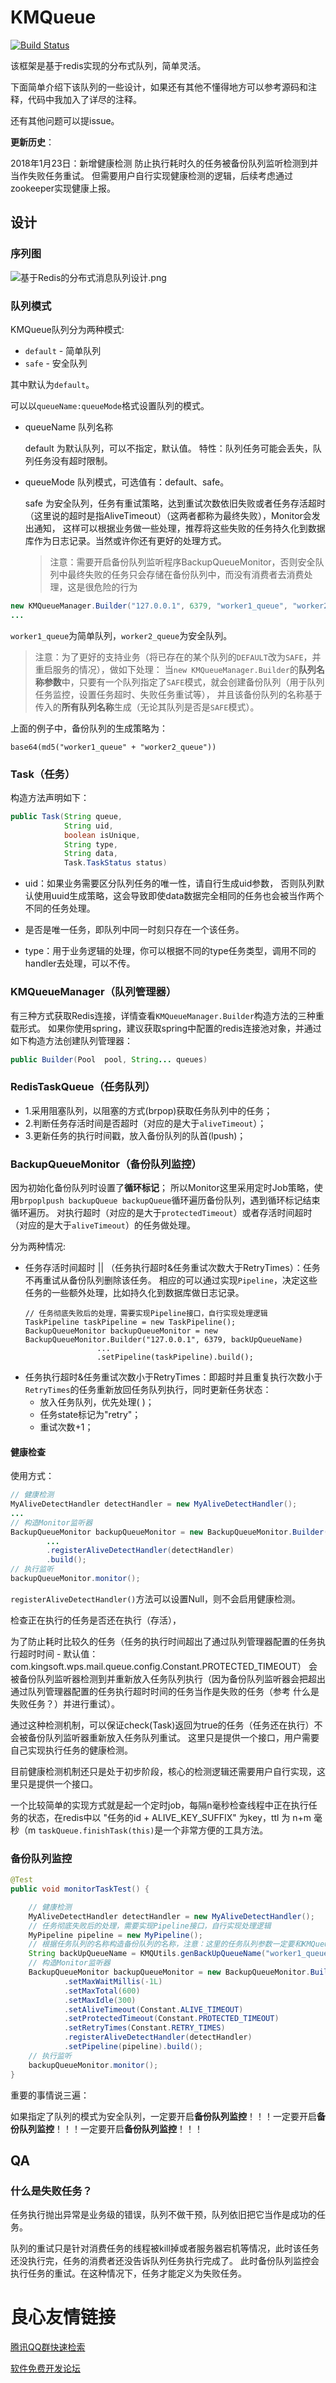 # KMQueue

[![Build Status](https://travis-ci.org/fnpac/KMQueue.svg?branch=master)](https://travis-ci.org/fnpac/KMQueue)

该框架是基于redis实现的分布式队列，简单灵活。

下面简单介绍下该队列的一些设计，如果还有其他不懂得地方可以参考源码和注释，代码中我加入了详尽的注释。

还有其他问题可以提issue。

**更新历史**：

2018年1月23日：新增健康检测
    防止执行耗时久的任务被备份队列监听检测到并当作失败任务重试。
    但需要用户自行实现健康检测的逻辑，后续考虑通过zookeeper实现健康上报。

## 设计

### 序列图

![基于Redis的分布式消息队列设计.png](./基于Redis的分布式消息队列设计.png)

### 队列模式

KMQueue队列分为两种模式:

- `default` - 简单队列
- `safe` - 安全队列

其中默认为`default`。

可以以`queueName:queueMode`格式设置队列的模式。

- queueName 队列名称
    
    default 为默认队列，可以不指定，默认值。
    特性：队列任务可能会丢失，队列任务没有超时限制。
           
- queueMode 队列模式，可选值有：default、safe。
    
    safe 为安全队列，任务有重试策略，达到重试次数依旧失败或者任务存活超时（这里说的超时是指AliveTimeout）（这两者都称为最终失败），Monitor会发出通知，
    这样可以根据业务做一些处理，推荐将这些失败的任务持久化到数据库作为日志记录。当然或许你还有更好的处理方式。
    
    >注意：需要开启备份队列监听程序BackupQueueMonitor，否则安全队列中最终失败的任务只会存储在备份队列中，而没有消费者去消费处理，这是很危险的行为

```java
new KMQueueManager.Builder("127.0.0.1", 6379, "worker1_queue", "worker2_queue:safe")
...
```

`worker1_queue`为简单队列，`worker2_queue`为安全队列。

>注意：为了更好的支持业务（将已存在的某个队列的`DEFAULT`改为`SAFE`，并重启服务的情况），做如下处理：
当`new KMQueueManager.Builder`的**队列名称参数**中，只要有一个队列指定了`SAFE`模式，就会创建备份队列（用于队列任务监控，设置任务超时、失败任务重试等），
并且该备份队列的名称基于传入的**所有队列名称**生成（无论其队列是否是`SAFE`模式）。

上面的例子中，备份队列的生成策略为：

```text
base64(md5("worker1_queue" + "worker2_queue"))
```

### Task（任务）

构造方法声明如下：

```java
public Task(String queue,
            String uid,
            boolean isUnique,
            String type,
            String data,
            Task.TaskStatus status)
```

- uid：如果业务需要区分队列任务的唯一性，请自行生成uid参数，
否则队列默认使用uuid生成策略，这会导致即使data数据完全相同的任务也会被当作两个不同的任务处理。

- 是否是唯一任务，即队列中同一时刻只存在一个该任务。

- type：用于业务逻辑的处理，你可以根据不同的type任务类型，调用不同的handler去处理，可以不传。

### KMQueueManager（队列管理器）

有三种方式获取Redis连接，详情查看`KMQueueManager.Builder`构造方法的三种重载形式。
如果你使用spring，建议获取spring中配置的redis连接池对象，并通过如下构造方法创建队列管理器：

```java
public Builder(Pool  pool, String... queues)
```

### RedisTaskQueue（任务队列）

- 1.采用阻塞队列，以阻塞的方式(brpop)获取任务队列中的任务；
- 2.判断任务存活时间是否超时（对应的是大于`aliveTimeout`）；
- 3.更新任务的执行时间戳，放入备份队列的队首(lpush)；

### BackupQueueMonitor（备份队列监控）

因为初始化备份队列时设置了**循环标记**；
所以Monitor这里采用定时Job策略，使用`brpoplpush backupQueue backupQueue`循环遍历备份队列，遇到循环标记结束循环遍历。
对执行超时（对应的是大于`protectedTimeout`）或者存活时间超时（对应的是大于`aliveTimeout`）的任务做处理。

分为两种情况:

- 任务存活时间超时 || （任务执行超时&任务重试次数大于RetryTimes）：任务不再重试从备份队列删除该任务。
    相应的可以通过实现`Pipeline`，决定这些任务的一些额外处理，比如持久化到数据库做日志记录。
    ```text
    // 任务彻底失败后的处理，需要实现Pipeline接口，自行实现处理逻辑
    TaskPipeline taskPipeline = new TaskPipeline();
    BackupQueueMonitor backupQueueMonitor = new BackupQueueMonitor.Builder("127.0.0.1", 6379, backUpQueueName)
                    ...
                    .setPipeline(taskPipeline).build();
    ```
- 任务执行超时&任务重试次数小于RetryTimes：即超时并且重复执行次数小于`RetryTimes`的任务重新放回任务队列执行，同时更新任务状态：
    - 放入任务队列，优先处理( )；
    - 任务state标记为"retry"；
    - 重试次数+1；

#### 健康检查

使用方式：

```java
// 健康检测
MyAliveDetectHandler detectHandler = new MyAliveDetectHandler();
...
// 构造Monitor监听器
BackupQueueMonitor backupQueueMonitor = new BackupQueueMonitor.Builder("127.0.0.1", 6379, backUpQueueName)
        ...
        .registerAliveDetectHandler(detectHandler)
        .build();
// 执行监听
backupQueueMonitor.monitor();
```

`registerAliveDetectHandler()`方法可以设置Null，则不会启用健康检测。

检查正在执行的任务是否还在执行（存活）， 

为了防止耗时比较久的任务（任务的执行时间超出了通过队列管理器配置的任务执行超时时间 - 默认值：com.kingsoft.wps.mail.queue.config.Constant.PROTECTED_TIMEOUT） 
会被备份队列监听器检测到并重新放入任务队列执行（因为备份队列监听器会把超出通过队列管理器配置的任务执行超时时间的任务当作是失败的任务（参考 什么是失败任务？）并进行重试）。

通过这种检测机制，可以保证check(Task)返回为true的任务（任务还在执行）不会被备份队列监听器重新放入任务队列重试。
这里只是提供一个接口，用户需要自己实现执行任务的健康检测。 

目前健康检测机制还只是处于初步阶段，核心的检测逻辑还需要用户自行实现，这里只是提供一个接口。 

一个比较简单的实现方式就是起一个定时job，每隔n毫秒检查线程中正在执行任务的状态，在redis中以 "任务的id + ALIVE_KEY_SUFFIX" 为key，ttl 为 n+m 毫秒（m  `taskQueue.finishTask(this)`是一个非常方便的工具方法。

### 备份队列监控

```java
@Test
public void monitorTaskTest() {

    // 健康检测
    MyAliveDetectHandler detectHandler = new MyAliveDetectHandler();
    // 任务彻底失败后的处理，需要实现Pipeline接口，自行实现处理逻辑
    MyPipeline pipeline = new MyPipeline();
    // 根据任务队列的名称构造备份队列的名称，注意：这里的任务队列参数一定要和KMQueueManager构造时传入的一一对应。
    String backUpQueueName = KMQUtils.genBackUpQueueName("worker1_queue", "worker2_queue:safe");
    // 构造Monitor监听器
    BackupQueueMonitor backupQueueMonitor = new BackupQueueMonitor.Builder("127.0.0.1", 6379, backUpQueueName)
            .setMaxWaitMillis(-1L)
            .setMaxTotal(600)
            .setMaxIdle(300)
            .setAliveTimeout(Constant.ALIVE_TIMEOUT)
            .setProtectedTimeout(Constant.PROTECTED_TIMEOUT)
            .setRetryTimes(Constant.RETRY_TIMES)
            .registerAliveDetectHandler(detectHandler)
            .setPipeline(pipeline).build();
    // 执行监听
    backupQueueMonitor.monitor();
}
```

重要的事情说三遍：

如果指定了队列的模式为安全队列，一定要开启**备份队列监控**！！！一定要开启**备份队列监控**！！！一定要开启**备份队列监控**！！！

## QA

### 什么是失败任务？

任务执行抛出异常是业务级的错误，队列不做干预，队列依旧把它当作是成功的任务。

队列的重试只是针对消费任务的线程被kill掉或者服务器宕机等情况，此时该任务还没执行完，任务的消费者还没告诉队列任务执行完成了。
此时备份队列监控会执行任务的重试。在这种情况下，任务才能定义为失败任务。


 # 良心友情链接

[腾讯QQ群快速检索](http://u.720life.cn/s/8cf73f7c)

[软件免费开发论坛](http://u.720life.cn/s/bbb01dc0)
